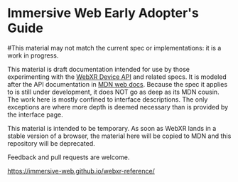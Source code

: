 # Immersive Web Early Adopter's Guide

#This material may not match the current spec or implementations:  it is a work in progress.

This material is draft documentation intended for use by those experimenting with the [WebXR Device API](https://immersive-web.github.io/webxr/spec/latest/) and related specs. It is modeled after the API documentation in [MDN web docs](https://developer.mozilla.org/en-US/). Because the spec it applies to is still under development, it does NOT go as deep as its MDN cousin. The work here is mostly confined to interface descriptions. The only exceptions are where more depth is deemed necessary than is provided by the interface page.

This material is intended to be temporary. As soon as WebXR lands in a stable version of a browser, the material here will be copied to MDN and this repository will be deprecated.

Feedback and pull requests are welcome.

https://immersive-web.github.io/webxr-reference/
